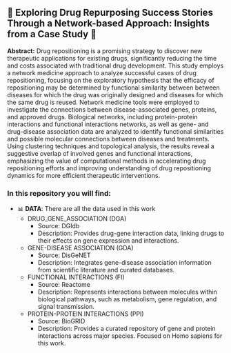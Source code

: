 ## 🔬 Exploring Drug Repurposing Success Stories Through a Network-based Approach: Insights from a Case Study 💊

**Abstract:** 
Drug repositioning is a promising strategy to discover new therapeutic applications for existing drugs, significantly reducing the time and costs associated with traditional drug development. This study employs a network medicine approach to analyze successful cases of drug repositioning, focusing on the exploratory hypothesis that the efficacy of repositioning may be determined by functional similarity between between diseases for which the drug was originally designed and diseases for which the same drug is reused. Network medicine tools were employed to investigate the connections between disease-associated genes, proteins, and approved drugs. Biological networks, including protein-protein interactions and functional interactions networks, as well as gene- and drug-disease association data are analyzed to identify functional similarities and possible molecular connections between diseases and treatments. 
Using clustering techniques and topological analysis, the results reveal a suggestive overlap of involved genes and functional interactions, emphasizing the value of computational methods in accelerating drug repositioning efforts and improving understanding of drug repositioning dynamics for more efficient therapeutic interventions.


### In this repository you will find:

- 📊 **DATA**: There are all the data used in this work
    - DRUG_GENE_ASSOCIATION (DGA)
      - Source: DGIdb
      - Description: Provides drug-gene interaction data, linking drugs to their effects on gene expression and interactions.
    - GENE-DISEASE ASSOCIATION (GDA)
      - Source: DisGeNET
      - Description: Integrates gene-disease association information from scientific literature and curated databases.
    - FUNCTIONAL INTERACTIONS (FI)
      - Source: Reactome
      - Description: Represents interactions between molecules within biological pathways, such as metabolism, gene regulation, and signal transmission.
    - PROTEIN-PROTEIN INTERACTIONS (PPI)
      - Source: BioGRID
      - Description: Provides a curated repository of gene and protein interactions across major species. Focused on Homo sapiens for this work.
